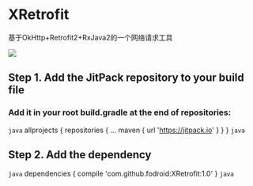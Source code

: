 # XRetrofit
基于OkHttp+Retrofit2+RxJava2的一个网络请求工具

[![](https://jitpack.io/v/fodroid/XRetrofit.svg)](https://jitpack.io/#fodroid/XRetrofit)

## Step 1. Add the JitPack repository to your build file

### Add it in your root build.gradle at the end of repositories:
`java`
	allprojects {
		repositories {
			...
			maven { url 'https://jitpack.io' }
		}
	}
`java`
## Step 2. Add the dependency
`java`
	dependencies {
	        compile 'com.github.fodroid:XRetrofit:1.0'
	}
`java`
